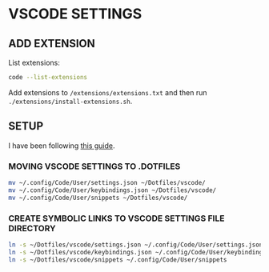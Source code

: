 # VSCODE SETTINGS

## ADD EXTENSION

List extensions:

```sh
code --list-extensions
```

Add extensions to `/extensions/extensions.txt` and then run `./extensions/install-extensions.sh`.

## SETUP

I have been following [this guide](https://pawelgrzybek.com/sync-vscode-settings-and-snippets-via-dotfiles-on-github/).

### MOVING VSCODE SETTINGS TO .DOTFILES

```sh
mv ~/.config/Code/User/settings.json ~/Dotfiles/vscode/
mv ~/.config/Code/User/keybindings.json ~/Dotfiles/vscode/ 
mv ~/.config/Code/User/snippets ~/Dotfiles/vscode/ 
```

### CREATE SYMBOLIC LINKS TO VSCODE SETTINGS FILE DIRECTORY

```sh
ln -s ~/Dotfiles/vscode/settings.json ~/.config/Code/User/settings.json
ln -s ~/Dotfiles/vscode/keybindings.json ~/.config/Code/User/keybindings.json
ln -s ~/Dotfiles/vscode/snippets ~/.config/Code/User/snippets
```
